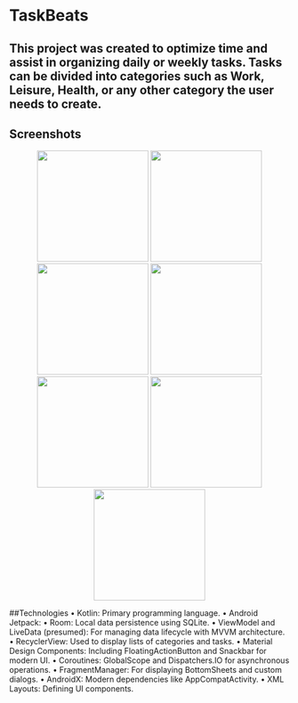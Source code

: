 # TaskBeats

## This project was created to optimize time and assist in organizing daily or weekly tasks. Tasks can be divided into categories such as Work, Leisure, Health, or any other category the user needs to create.

## Screenshots
<p align="center">
<img src="https://github.com/user-attachments/assets/ae454b18-41ab-4973-a163-9c1ad200874a" width=200/>
<img src="https://github.com/user-attachments/assets/5b226366-889d-4fff-ad41-17320f1433ad" width=200/>
<img src="https://github.com/user-attachments/assets/251545f3-125c-453d-b1c5-05526ddca51f" width=200/>
<img src="https://github.com/user-attachments/assets/091da1d3-459d-487e-9526-ebff2a416993" width=200/>
<img src="https://github.com/user-attachments/assets/61f9b90c-3fdc-43b6-a279-cda44b4abdbb" width=200/>
<img src="https://github.com/user-attachments/assets/ded24f38-bd57-4d0a-9e0c-37726474b371" width=200/>
<img src="https://github.com/user-attachments/assets/7496caef-b1e2-4a24-a8a1-2c97e1ce079a" width=200/>
</p>

##Technologies
•	Kotlin: Primary programming language.
	•	Android Jetpack:
	•	Room: Local data persistence using SQLite.
	•	ViewModel and LiveData (presumed): For managing data lifecycle with MVVM architecture.
	•	RecyclerView: Used to display lists of categories and tasks.
	•	Material Design Components: Including FloatingActionButton and Snackbar for modern UI.
	•	Coroutines: GlobalScope and Dispatchers.IO for asynchronous operations.
	•	FragmentManager: For displaying BottomSheets and custom dialogs.
	•	AndroidX: Modern dependencies like AppCompatActivity.
	•	XML Layouts: Defining UI components.
